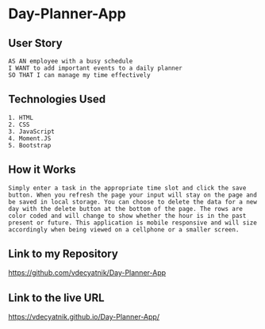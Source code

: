# Day-Planner-App


## User Story
```
AS AN employee with a busy schedule
I WANT to add important events to a daily planner
SO THAT I can manage my time effectively
```

## Technologies Used
```
1. HTML
2. CSS
3. JavaScript
4. Moment.JS
5. Bootstrap
```
## How it Works

```
Simply enter a task in the appropriate time slot and click the save button. When you refresh the page your input will stay on the page and be saved in local storage. You can choose to delete the data for a new day with the delete button at the bottom of the page. The rows are color coded and will change to show whether the hour is in the past present or future. This application is mobile responsive and will size accordingly when being viewed on a cellphone or a smaller screen. 
```


## Link to my Repository 

https://github.com/vdecyatnik/Day-Planner-App

## Link to the live URL

https://vdecyatnik.github.io/Day-Planner-App/


